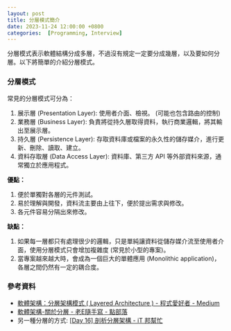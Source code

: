 ```yaml
---
layout: post
title: 分層模式簡介
date: 2023-11-24 12:00:00 +0800
categories:  [Programming, Interview]
--- 
```


分層模式表示軟體結構分成多層，不過沒有規定一定要分成幾層，以及要如何分層。以下將簡單的介紹分層模式。

### 分層模式

常見的分層模式可分為：

1. 展示層 (Presentation Layer): 使用者介面、檢視。 (可能也包含路由的控制)
2. 業務層 (Business Layer): 負責將從持久層取得資料，執行商業邏輯，將其輸出至展示層。
3. 持久層 (Persistence Layer): 存取資料庫或檔案的永久性的儲存媒介，進行更新、刪除、讀取、建立。
4. 資料存取層 (Data Access Layer): 資料庫、第三方 API 等外部資料來源，通常獨立於應用程式。

**優點：**

1. 便於單獨對各層的元件測試。
2. 易於理解與開發，資料流主要由上往下，便於提出需求與修改。
3. 各元件容易分隔出來修改。

**缺點：**

1. 如果每一層都只有處理很少的邏輯，只是單純讓資料從儲存媒介流至使用者介面，使用分層模式只會增加複雜度 (常見於小型的專案)。
2. 當專案越來越大時，會成為一個巨大的單體應用 (Monolithic application)，各層之間仍然有一定的耦合度。


### 參考資料

- [軟體架構：分層架構模式 ( Layered Architecture ) - 程式愛好者 - Medium](https://medium.com/程式愛好者/軟體架構-分層架構模式-layered-architecture-a959da09d1c6)
- [軟體架構-關於分層 - 老E隨手寫 - 點部落](https://dotblogs.com.tw/bda605/2021/01/19/103355)
- 另一種分層的方式: [[Day 16] 剖析分層架構 - iT 邦幫忙](https://ithelp.ithome.com.tw/articles/10291824)